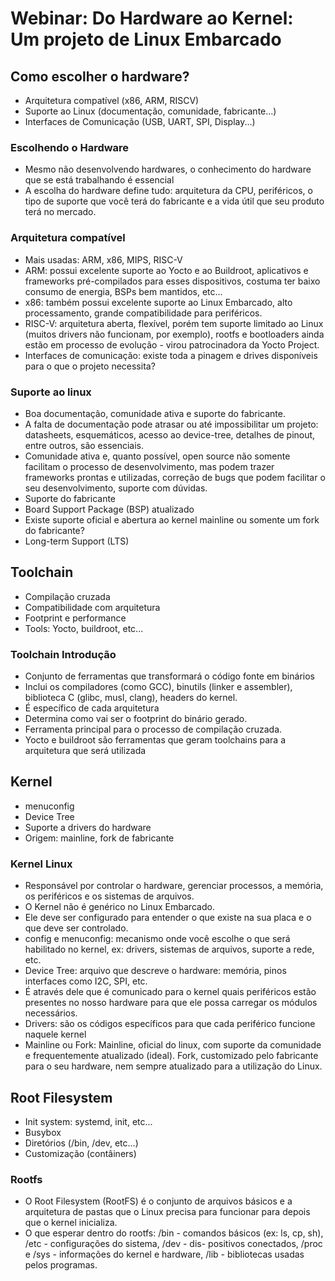 # Webinar: Do Hardware ao Kernel: Um projeto de Linux Embarcado

## Como escolher o hardware?

- Arquitetura compatível (x86, ARM, RISCV)
- Suporte ao Linux (documentação, comunidade, fabricante...)
- Interfaces de Comunicação (USB, UART, SPI, Display...)

### Escolhendo o Hardware

- Mesmo não desenvolvendo hardwares, o conhecimento do hardware que se está trabalhando é essencial
- A escolha do hardware define tudo: arquitetura da CPU, periféricos, o tipo de suporte que você terá do fabricante e 
a vida útil que seu produto terá no mercado.

### Arquitetura compatível
 
- Mais usadas: ARM, x86, MIPS, RISC-V
- ARM: possui excelente suporte ao Yocto e ao Buildroot, aplicativos e frameworks pré-compilados para esses dispositivos,
costuma ter baixo consumo de energia, BSPs bem mantidos, etc...
- x86: também possui excelente suporte ao Linux Embarcado, alto processamento, grande compatibilidade para periféricos.
- RISC-V: arquitetura aberta, flexível, porém tem suporte limitado ao Linux (muitos drivers não funcionam, por exemplo), 
rootfs e bootloaders ainda estão em processo de evolução - virou patrocinadora da Yocto Project.
- Interfaces de comunicação: existe toda a pinagem e drives disponíveis para o que o projeto necessita?

### Suporte ao linux

- Boa documentação, comunidade ativa e suporte do fabricante.
- A falta de documentação pode atrasar ou até impossibilitar um projeto: datasheets, esquemáticos, acesso ao device-tree,
detalhes de pinout, entre outros, são essenciais.
- Comunidade ativa e, quanto possível, open source não somente facilitam o processo de desenvolvimento, mas podem trazer
 frameworks prontas e utilizadas, correção de bugs que podem facilitar o seu desenvolvimento, suporte com dúvidas.
- Suporte do fabricante
- Board Support Package (BSP) atualizado
- Existe suporte oficial e abertura ao kernel mainline ou somente um fork do fabricante?
- Long-term Support (LTS)

## Toolchain

- Compilação cruzada
- Compatibilidade com arquitetura
- Footprint e performance
- Tools: Yocto, buildroot, etc...

### Toolchain Introdução

- Conjunto de ferramentas que transformará o código fonte em binários
- Inclui os compiladores (como GCC), binutils (linker e assembler), biblioteca C (glibc, musl, clang), headers do kernel.
- É específico de cada arquitetura
- Determina como vai ser o footprint do binário gerado.
- Ferramenta principal para o processo de compilação cruzada.
- Yocto e buildroot são ferramentas que geram toolchains para a arquitetura que será utilizada

## Kernel

- menuconfig
- Device Tree
- Suporte a drivers do hardware
- Origem: mainline, fork de fabricante

### Kernel Linux

- Responsável por controlar o hardware, gerenciar processos, a memória, os periféricos e os sistemas de arquivos.
- O Kernel não é genérico no Linux Embarcado.
- Ele deve ser configurado para entender o que existe na sua placa e o que deve ser controlado.
- config e menuconfig: mecanismo onde você escolhe o que será habilitado no kernel, ex: drivers, sistemas de arquivos, 
suporte a rede, etc.
- Device Tree: arquivo que descreve o hardware: memória, pinos interfaces como I2C, SPI, etc.
- É através dele que é comunicado para o kernel quais periféricos estão presentes no nosso hardware para que ele possa 
carregar os módulos necessários.
- Drivers: são os códigos específicos para que cada periférico funcione naquele kernel
- Mainline ou Fork: Mainline, oficial do linux, com suporte da comunidade e frequentemente atualizado (ideal). Fork, 
customizado pelo fabricante para o seu hardware, nem sempre atualizado para a utilização do Linux.

## Root Filesystem

- Init system: systemd, init, etc...
- Busybox
- Diretórios (/bin, /dev, etc...)
- Customização (contâiners)

### Rootfs

- O Root Filesystem (RootFS) é o conjunto de arquivos básicos e a arquitetura de pastas que o Linux precisa para funcionar
para depois que o kernel inicializa.
- O que esperar dentro do rootfs: /bin - comandos básicos (ex: ls, cp, sh), /etc - configurações do sistema, /dev - dis-
positivos conectados, /proc e /sys - informações do kernel e hardware, /lib - bibliotecas usadas pelos programas.




